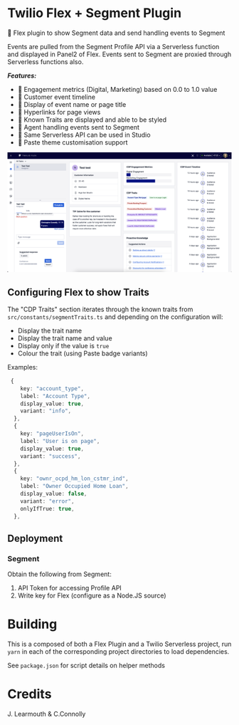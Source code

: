 # Twilio Flex + Segment Plugin

🍭 Flex plugin to show Segment data and send handling events to Segment

Events are pulled from the Segment Profile API via a Serverless function and displayed in Panel2 of Flex. Events sent to Segment are proxied through Serverless functions also.

**_Features:_**

- 🌟 Engagement metrics (Digital, Marketing) based on 0.0 to 1.0 value
- 🌟 Customer event timeline
- 🌟 Display of event name or page title
- 🌟 Hyperlinks for page views
- 🌟 Known Traits are displayed and able to be styled
- 🌟 Agent handling events sent to Segment
- 🌟 Same Serverless API can be used in Studio
- 🌟 Paste theme customisation support

![display](./docs/flex-segment.png)

## Configuring Flex to show Traits

The "CDP Traits" section iterates through the known traits from `src/constants/segmentTraits.ts` and depending on the configuration will:
- Display the trait name
- Display the trait name and value
- Display only if the value is `true`
- Colour the trait (using Paste badge variants)

Examples:

```ts
 {
    key: "account_type",
    label: "Account Type",
    display_value: true,
    variant: "info",
  },
  {
    key: "pageUserIsOn",
    label: "User is on page",
    display_value: true,
    variant: "success",
  },
  {
    key: "ownr_ocpd_hm_lon_cstmr_ind",
    label: "Owner Occupied Home Loan",
    display_value: false,
    variant: "error",
    onlyIfTrue: true,
  },
  ```


## Deployment

### Segment
Obtain the following from Segment:
1. API Token for accessing Profile API
2. Write key for Flex (configure as a Node.JS source)


# Building

This is a composed of both a Flex Plugin and a Twilio Serverless project, run `yarn` in each of the corresponding project directories to load dependencies. 

See `package.json` for script details on helper methods


# Credits
J. Learmouth & C.Connolly
